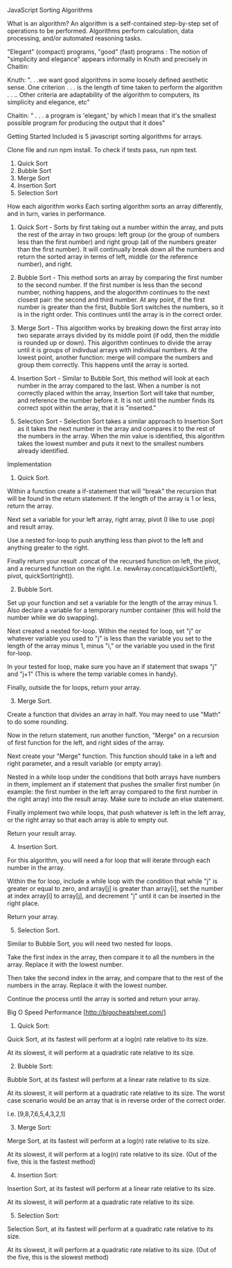 JavaScript Sorting Algorithms

What is an algorithm?
An algorithm is a self-contained step-by-step set of operations to be performed. Algorithms perform calculation, data processing, and/or automated reasoning tasks.

"Elegant" (compact) programs, "good" (fast) programs : The notion of "simplicity and elegance" appears informally in Knuth and precisely in Chaitin:

Knuth: ". . .we want good algorithms in some loosely defined aesthetic sense. One criterion . . . is the length of time taken to perform the algorithm . . .. Other criteria are adaptability of the algorithm to computers, its simplicity and elegance, etc"

Chaitin: " . . . a program is 'elegant,' by which I mean that it's the smallest possible program for producing the output that it does"

Getting Started
Included is 5 javascript sorting algorithms for arrays.

Clone file and run npm install. 
To check if tests pass, run npm test.

1. Quick Sort
2. Bubble Sort
3. Merge Sort
4. Insertion Sort
5. Selection Sort

How each algorithm works
Each sorting algorithm sorts an array differently, and in turn, varies in performance.

1. Quick Sort - Sorts by first taking out a number within the array, and puts the rest of the array in two groups: left group (or the group of numbers less than the first number) and right group (all of the numbers greater than the first number). It will continually break down all the numbers and return the sorted array in terms of left, middle (or the reference number), and right.

2. Bubble Sort - This method sorts an array by comparing the first number to the second number. If the first number is less than the second number, nothing happens, and the alogorithm continues to the next closest pair: the second and third number. At any point, if the first number is greater than the first, Bubble Sort switches the numbers, so it is in the right order. This continues until the array is in the correct order.

3. Merge Sort - This algorithm works by breaking down the first array into two separate arrays divided by its middle point (if odd, then the middle is rounded up or down). This algorithm continues to divide the array until it is groups of indivdual arrays with individual numbers. At the lowest point, another function: merge will compare the numbers and group them correctly. This happens until the array is sorted.

4. Insertion Sort - Similar to Bubble Sort, this method will look at each number in the array compared to the last. When a number is not correctly placed within the array, Insertion Sort will take that number, and reference the number before it. It is not until the number finds its correct spot within the array, that it is "inserted."

5. Selection Sort - Selection Sort takes a similar approach to Insertion Sort as it takes the next number in the array and compares it to the rest of the numbers in the array. When the min value is identified, this algorithm takes the lowest number and puts it next to the smallest numbers already identified. 

Implementation

1. Quick Sort. 

Within a function create a if-statement that will "break" the recursion that will be found in the return statement. If the length of the array is 1 or less, return the array. 

Next set a variable for your left array, right array, pivot (I like to use .pop) and result array. 

Use a nested for-loop to push anything less than pivot to the left and anything greater to the right.

Finally return your result .concat of the recursed function on left, the pivot, and a recursed function on the right. I.e. newArray.concat(quickSort(left), pivot, quickSort(right)).

2. Bubble Sort. 

Set up your function and set a variable for the length of the array minus 1. Also declare a variable for a temporary number container (this will hold the number while we do swapping).

Next created a nested for-loop. Within the nested for loop, set "j" or whatever variable you used to "j" is less than the variable you set to the length of the array minus 1, minus "i," or the variable you used in the first for-loop.

In your tested for loop, make sure you have an if statement that swaps "j" and "j+1" (This is where the temp variable comes in handy).

Finally, outside the for loops, return your array.

3. Merge Sort. 

Create a function that divides an array in half. You may need to use "Math" to do some rounding. 

Now in the return statement, run another function, "Merge" on a recursion of first function for the left, and right sides of the array.

Next create your "Merge" function. This function should take in a left and right parameter, and a result variable (or empty array).

Nested in a while loop under the conditions that both arrays have numbers in them, implement an if statement that pushes the smaller first number (in example: the first number in the left array compared to the first number in the right array) into the result array. Make sure to include an else statement.

Finally implement two while loops, that push whatever is left in the left array, or the right array so that each array is able to empty out. 

Return your result array.

4. Insertion Sort.

For this algorithm, you will need a for loop that will iterate through each number in the array.

Within the for loop, include a while loop with the condition that while "j" is greater or equal to zero, and array[j] is greater than array[i], set the number at index array[i] to array[j], and decrement "j" until it can be inserted in the right place.

Return your array.

5. Selection Sort.

Similar to Bubble Sort, you will need two nested for loops. 

Take the first index in the array, then compare it to all the numbers in the array. Replace it with the lowest number. 

Then take the second index in the array, and compare that to the rest of the numbers in the array. Replace it with the lowest number.

Continue the process until the array is sorted and return your array.

Big O Speed Performance
[http://bigocheatsheet.com/]

1. Quick Sort:

Quick Sort, at its fastest will perform at a log(n) rate relative to its size.

At its slowest, it will perform at a quadratic rate relative to its size.

2. Bubble Sort:

Bubble Sort, at its fastest will perform at a linear rate relative to its size. 

At its slowest, it will perform at a quadratic rate relative to its size. 
The worst case scenario would be an array that is in reverse order of the correct order. 

I.e. [9,8,7,6,5,4,3,2,1]

3. Merge Sort:

Merge Sort, at its fastest will perform at a log(n) rate relative to its size.

At its slowest, it will perform at a log(n) rate relative to its size.
(Out of the five, this is the fastest method)

4. Insertion Sort:

Insertion Sort, at its fastest will perform at a linear rate relative to its size.

At its slowest, it will perform at a quadratic rate relative to its size.

5. Selection Sort:

Selection Sort, at its fastest will perform at a quadratic rate relative to its size.

At its slowest, it will perform at a quadratic rate relative to its size.
(Out of the five, this is the slowest method)
